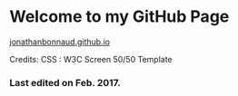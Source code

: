 # Welcome to my GitHub Page

[jonathanbonnaud.github.io](http://jonathanbonnaud.github.io)

Credits:
	CSS : W3C Screen 50/50 Template

### Last edited on Feb. 2017.

